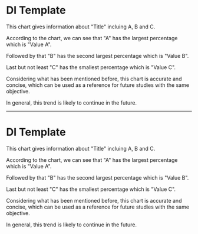 # DI Template

This chart gives information about "Title" incluing A, B and C.

According to the chart, we can see that "A" has the largest percentage which is "Value A".

Followed by that "B" has the second largest percentage which is "Value B".

Last but not least "C" has the smallest percentage which is "Value C".

Considering what has been mentioned before, this chart is accurate and concise, which can be used as a reference for future studies with the same objective.

In general, this trend is likely to continue in the future.

----

# DI Template

This chart gives information about "Title" incluing A, B and C.

According to the chart, we can see that "A" has the largest percentage which is "Value A".

Followed by that "B" has the second largest percentage which is "Value B".

Last but not least "C" has the smallest percentage which is "Value C".

Considering what has been mentioned before, this chart is accurate and concise, which can be used as a reference for future studies with the same objective.

In general, this trend is likely to continue in the future.